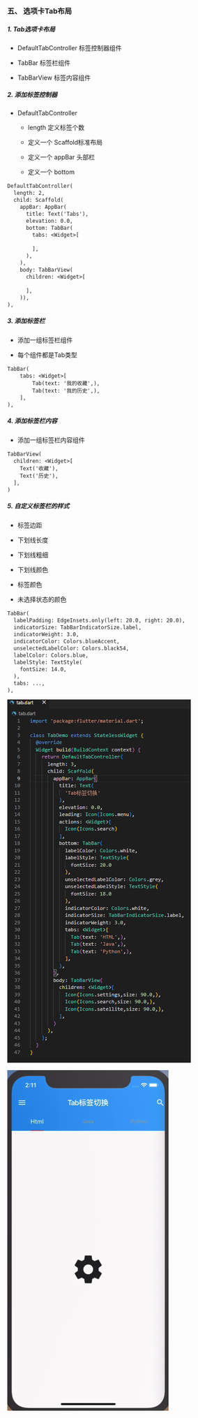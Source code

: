 ### 五、 选项卡Tab布局

##### 1. Tab选项卡布局

* DefaultTabController 标签控制器组件

* TabBar 标签栏组件

* TabBarView 标签内容组件


##### 2. 添加标签控制器

* DefaultTabController

	* length 定义标签个数

	* 定义一个 Scaffold标准布局

	* 定义一个 appBar 头部栏

	* 定义一个 bottom

```
DefaultTabController(
  length: 2,
  child: Scaffold(
    appBar: AppBar(
      title: Text('Tabs'),
      elevation: 0.0,
      bottom: TabBar(
        tabs: <Widget>[

        ],
      ),
    ),
    body: TabBarView(
      children: <Widget>[

      ],
    )),
),
```

##### 3. 添加标签栏

* 添加一组标签栏组件

* 每个组件都是Tab类型

```
TabBar(
	tabs: <Widget>[
		Tab(text: '我的收藏',),
		Tab(text: '我的历史',),
	],
),
```

##### 4. 添加标签栏内容

* 添加一组标签栏内容组件

```
TabBarView(
  children: <Widget>[
	Text('收藏'),
	Text('历史'),
  ],
)
```

##### 5. 自定义标签栏的样式

* 标签边距

* 下划线长度

* 下划线粗细

* 下划线颜色

* 标签颜色

* 未选择状态的颜色

```
TabBar(
  labelPadding: EdgeInsets.only(left: 20.0, right: 20.0),
  indicatorSize: TabBarIndicatorSize.label,
  indicatorWeight: 3.0,
  indicatorColor: Colors.blueAccent,
  unselectedLabelColor: Colors.black54,
  labelColor: Colors.blue,
  labelStyle: TextStyle(
    fontSize: 14.0,
  ),
  tabs: ...,
),
```







![image-20221024225943133](六、Tab布局.assets/image-20221024225943133.png)

![image-20221024230014719](六、Tab布局.assets/image-20221024230014719.png)

